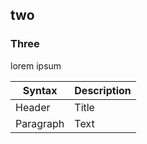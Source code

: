 ## two ##
### Three ###
lorem ipsum

| Syntax | Description |
| ----------- | ----------- |
| Header | Title |
| Paragraph | Text | 
